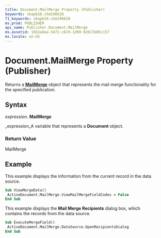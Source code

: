 ```yaml
---
title: Document.MailMerge Property (Publisher)
keywords: vbapb10.chm196628
f1_keywords: vbapb10.chm196628
ms.prod: PUBLISHER
api_name: Publisher.Document.MailMerge
ms.assetid: 15b1a8aa-3472-c67d-1d99-92617b05c157
ms.locale: en-US
---
```



# Document.MailMerge Property (Publisher)

Returns a  **[MailMerge](mailmerge-object-publisher.md)** object that represents the mail merge functionality for the specified publication.


## Syntax

 _expression_. **MailMerge**

 _expression_A variable that represents a  **Document** object.


### Return Value

MailMerge


## Example

This example displays the information from the current record in the data source.


```vb
Sub ViewMergeData() 
 ActiveDocument.MailMerge.ViewMailMergeFieldCodes = False 
End Sub
```

This example displays the  **Mail Merge Recipients** dialog box, which contains the records from the data source.




```vb
Sub ExecuteMergeField() 
 ActiveDocument.MailMerge.DataSource.OpenRecipientsDialog 
End Sub
```


